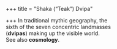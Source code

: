 +++
title = "Shaka (“Teak”) Dvipa"

+++
In traditional mythic geography, the  
sixth of the seven concentric landmasses  
(**dvipas**) making up the visible world.  
See also **cosmology**.